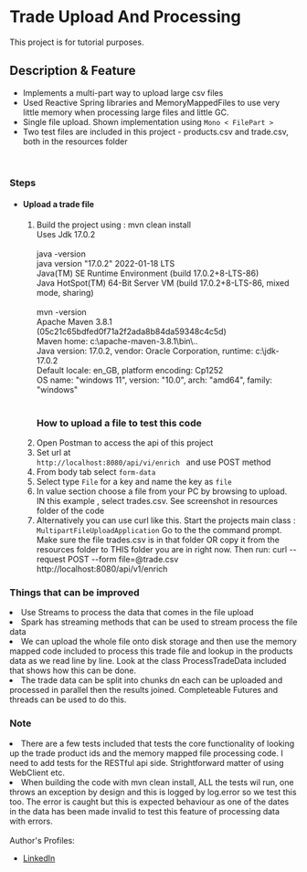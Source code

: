 # Trade Upload And Processing

This project is for tutorial purposes.<br />

<h2>Description & Feature</h2>
<ul>
  <li>Implements a multi-part way to upload large csv files</li>
    <li>Used Reactive Spring libraries and MemoryMappedFiles to use very little memory when
        processing large files and little GC.
    </li>
  <li>Single file upload. Shown implementation using <code>Mono < FilePart ></code></li>
  <li>Two test files are included in this project - products.csv and trade.csv, both in the resources folder</li>
</ul>
<br/>

<h3>Steps</h3>
<ul>
  <li><h4>Upload a trade file</h4>
  
  <ol>
    <li>Build the project using : mvn clean install 
    </br>
     Uses Jdk 17.0.2
   </li>
      </li>  
      <br>
        java -version
<br>
        java version "17.0.2" 2022-01-18 LTS
 <br>
        Java(TM) SE Runtime Environment (build 17.0.2+8-LTS-86)
 <br>
        Java HotSpot(TM) 64-Bit Server VM (build 17.0.2+8-LTS-86, mixed mode, sharing)
 <br>
 <br>
        mvn -version
 <br>
        Apache Maven 3.8.1 (05c21c65bdfed0f71a2f2ada8b84da59348c4c5d)
 <br>
        Maven home: c:\apache-maven-3.8.1\bin\..
 <br>
        Java version: 17.0.2, vendor: Oracle Corporation, runtime: c:\jdk-17.0.2
 <br>
        Default locale: en_GB, platform encoding: Cp1252
 <br>
        OS name: "windows 11", version: "10.0", arch: "amd64", family: "windows"
 <br>
 <br>
    </li>

<h3>How to upload a file to test this code</h3>
    <li>Open Postman to access the api of this project</li>
    <li>Set url at<br /><code>http://localhost:8080/api/vi/enrich </code> and use POST method</li>
    <li>From body tab select <code>form-data</code></li>
    <li>Select type <code>File</code> for a key and name the key as <code>file</code></li>
    <li>In value section choose a file from your PC by browsing to upload. IN this example , select trades.csv. See screenshot in resources folder of the code</li>
    <li>Alternatively you can use curl like this.
        Start the projects main class : <code>MultipartFileUploadApplication</code>
        Go to the the command prompt.
        Make sure the file trades.csv is in that folder OR copy it from the resources folder to THIS folder
        you are in right now.
        Then run: curl --request POST --form file=@trade.csv http://localhost:8080/api/v1/enrich
  </ol>

</li>
</ul>

<h3>Things that can be improved</h3>
 <li>Use Streams to process the data that comes in the file upload</li>
 <li>Spark has streaming methods that can be used to stream process the file data</li>
 <li>We can upload the whole file onto disk storage and then use the memory mapped code included
to process this trade file and lookup in the products data as we read line by line.
Look at the class ProcessTradeData included that shows how this can be done.</li>
<li>
The trade data can be split into chunks dn each can be uploaded and processed
in parallel then the results joined. Completeable Futures and threads can be 
used to do this.
</li>
<h3>Note</h3>
<li>There are a few tests included that tests the core functionality of looking up the trade product ids
and the memory mapped file processing code. I need to add tests for the RESTful api side.
Strightforward matter of using WebClient etc.
</li>

<li>
When building the code with mvn clean install, ALL the tests wil run, one throws an exception by design
and this is logged by log.error so we test this too. 
The error is caught but this is expected behaviour as one of the dates in the data has been
made invalid to test this feature of processing data with errors.
</li>
<br />
Author's Profiles:
<ul>
  <li><a href="https://www.linkedin.com/in/ashish-patel-95850310">LinkedIn</a></li>
</ul>
